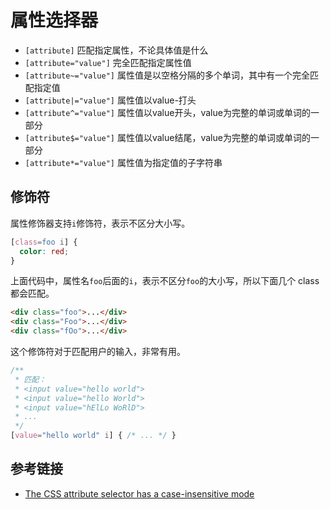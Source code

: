 # 属性选择器

- `[attribute]`	匹配指定属性，不论具体值是什么
- `[attribute="value"]`	完全匹配指定属性值
- `[attribute~="value"]`	属性值是以空格分隔的多个单词，其中有一个完全匹配指定值
- `[attribute|="value"]`	属性值以value-打头
- `[attribute^="value"]`	属性值以value开头，value为完整的单词或单词的一部分
- `[attribute$="value"]`	属性值以value结尾，value为完整的单词或单词的一部分
- `[attribute*="value"]`	属性值为指定值的子字符串

## 修饰符

属性修饰器支持`i`修饰符，表示不区分大小写。

```css
[class=foo i] {
  color: red;
}
```

上面代码中，属性名`foo`后面的`i`，表示不区分`foo`的大小写，所以下面几个 class 都会匹配。

```html
<div class="foo">...</div>
<div class="Foo">...</div>
<div class="fOo">...</div>
```

这个修饰符对于匹配用户的输入，非常有用。

```css
/**
 * 匹配：
 * <input value="hello world">
 * <input value="hello World">
 * <input value="hElLo WoRlD">
 * ...
 */
[value="hello world" i] { /* ... */ }
```

## 参考链接

- [The CSS attribute selector has a case-insensitive mode](https://www.stefanjudis.com/today-i-learned/the-css-attribute-selector-has-a-case-insensitive-mode/)
